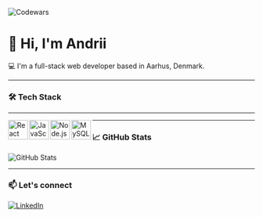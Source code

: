 ![Codewars](https://www.codewars.com/users/pahanan/badges/large)

# 👋 Hi, I'm Andrii

💻 I'm a full-stack web developer based in Aarhus, Denmark.  

---

### 🛠 Tech Stack

---

<img align="left" alt="React" width="40px" src="https://cdn.jsdelivr.net/gh/devicons/devicon/icons/react/react-original.svg" />
<img align="left" alt="JavaScript" width="40px" src="https://cdn.jsdelivr.net/gh/devicons/devicon/icons/javascript/javascript-original.svg" />
<img align="left" alt="Node.js" width="40px" src="https://cdn.jsdelivr.net/gh/devicons/devicon/icons/nodejs/nodejs-original.svg" />
<img align="left" alt="MySQL" width="40px" src="https://cdn.jsdelivr.net/gh/devicons/devicon/icons/mysql/mysql-original.svg" />



---


### 📈 GitHub Stats
![GitHub Stats](https://github-readme-stats.vercel.app/api?username=pahanan&show_icons=true&theme=radical)

---

### 📫 Let's connect
[![LinkedIn](https://img.shields.io/badge/LinkedIn-blue?logo=linkedin&style=flat)](https://www.linkedin.com/in/andrii-khandolii)
<!--
**pahanan/pahanan** is a ✨ _special_ ✨ repository because its `README.md` (this file) appears on your GitHub profile.

Here are some ideas to get you started:

- 🔭 I’m currently working on ...
- 🌱 I’m currently learning ...
- 👯 I’m looking to collaborate on ...
- 🤔 I’m looking for help with ...
- 💬 Ask me about ...
- 📫 How to reach me: ...
- 😄 Pronouns: ...
- ⚡ Fun fact: ...
-->
